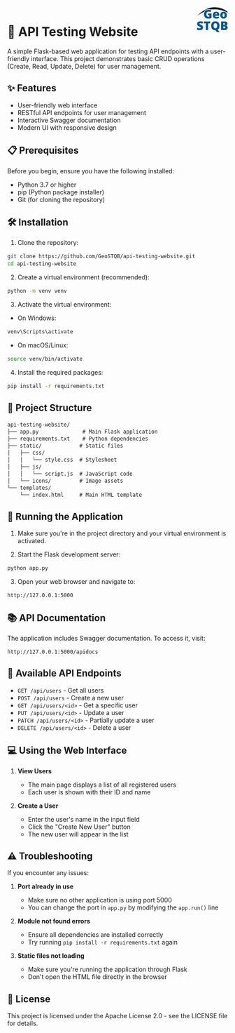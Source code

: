 <img align=right style="width: 5em;" src="static/icons/GeoSQTB%20vector%20logo.png">

# 🚀 API Testing Website

A simple Flask-based web application for testing API endpoints with a user-friendly interface. This project demonstrates basic CRUD operations (Create, Read, Update, Delete) for user management.

## ✨ Features

- User-friendly web interface
- RESTful API endpoints for user management
- Interactive Swagger documentation
- Modern UI with responsive design

## 📋 Prerequisites

Before you begin, ensure you have the following installed:
- Python 3.7 or higher
- pip (Python package installer)
- Git (for cloning the repository)

## 🛠️ Installation

1. Clone the repository:
```bash
git clone https://github.com/GeoSTQB/api-testing-website.git
cd api-testing-website
```

2. Create a virtual environment (recommended):
```bash
python -m venv venv
```

3. Activate the virtual environment:
- On Windows:
```bash
venv\Scripts\activate
```
- On macOS/Linux:
```bash
source venv/bin/activate
```

4. Install the required packages:
```bash
pip install -r requirements.txt
```

## 📁 Project Structure

```
api-testing-website/
├── app.py              # Main Flask application
├── requirements.txt    # Python dependencies
├── static/            # Static files
│   ├── css/
│   │   └── style.css  # Stylesheet
│   ├── js/
│   │   └── script.js  # JavaScript code
│   └── icons/         # Image assets
└── templates/
    └── index.html     # Main HTML template
```

## 🚀 Running the Application

1. Make sure you're in the project directory and your virtual environment is activated.

2. Start the Flask development server:
```bash
python app.py
```

3. Open your web browser and navigate to:
```
http://127.0.0.1:5000
```

## 📚 API Documentation

The application includes Swagger documentation. To access it, visit:
```
http://127.0.0.1:5000/apidocs
```

## 🔌 Available API Endpoints

- `GET /api/users` - Get all users
- `POST /api/users` - Create a new user
- `GET /api/users/<id>` - Get a specific user
- `PUT /api/users/<id>` - Update a user
- `PATCH /api/users/<id>` - Partially update a user
- `DELETE /api/users/<id>` - Delete a user

## 💻 Using the Web Interface

1. **View Users**
   - The main page displays a list of all registered users
   - Each user is shown with their ID and name

2. **Create a User**
   - Enter the user's name in the input field
   - Click the "Create New User" button
   - The new user will appear in the list

## ⚠️ Troubleshooting

If you encounter any issues:

1. **Port already in use**
   - Make sure no other application is using port 5000
   - You can change the port in `app.py` by modifying the `app.run()` line

2. **Module not found errors**
   - Ensure all dependencies are installed correctly
   - Try running `pip install -r requirements.txt` again

3. **Static files not loading**
   - Make sure you're running the application through Flask
   - Don't open the HTML file directly in the browser

## 📄 License

This project is licensed under the Apache License 2.0 - see the LICENSE file for details. 
